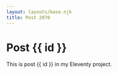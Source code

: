 ```yaml
---
layout: layouts/base.njk
title: Post 2970
---
```


# Post {{ id }}

This is post {{ id }} in my Eleventy project.
